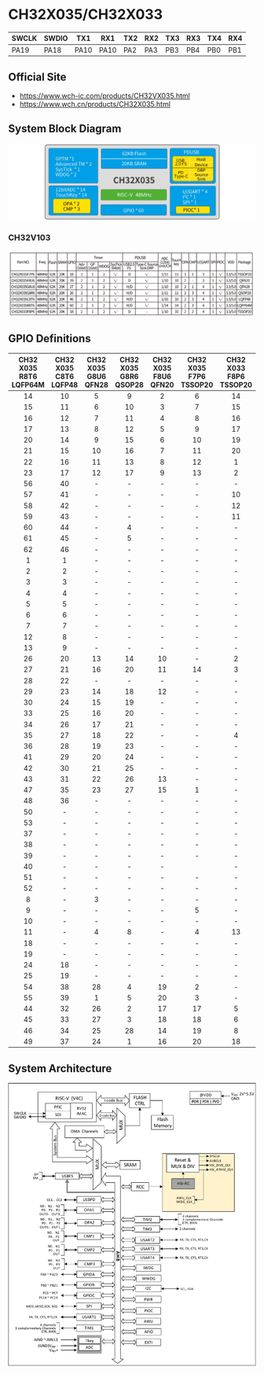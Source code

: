 # CH32X035/CH32X033
| SWCLK | SWDIO | TX1  | RX1  | TX2  | RX2  | TX3  | RX3  | TX4  | RX4  |
|-------|-------|------|------|------|------|------|------|------|------|
| PA19  | PA18  | PA10 | PA10 | PA2  | PA3  | PB3  | PB4  | PB0  | PB1  |

## Official Site
- https://www.wch-ic.com/products/CH32VX035.html
- https://www.wch.cn/products/CH32X035.html

## System Block Diagram
<img src="image/system_CH32X035.png" />

### CH32V103
<img src="image/product_CH32X035.jpg" />

## GPIO Definitions
<table>
    <thead>
        <tr>
            <th>CH32<br>X035<br>R8T6<br>LQFP64M</th>
            <th>CH32<br>X035<br>C8T6<br>LQFP48</th>
            <th>CH32<br>X035<br>G8U6<br>QFN28</th>
            <th>CH32<br>X035<br>G8R6<br>QSOP28</th>
            <th>CH32<br>X035<br>F8U6<br>QFN20</th>
            <th>CH32<br>X035<br>F7P6<br>TSSOP20</th>
            <th>CH32<br>X033<br>F8P6<br>TSSOP20</th>
            <th>Pin name</th>
            <th>Pin type</th>
            <th>Main function<br>(after reset)</th>
            <th>Note</th>
        </tr>
    </thead>
    <tbody align="center">
        <tr>
            <td>14</td>
            <td>10</td>
            <td>5</td>
            <td>9</td>
            <td>2</td>
            <td>6</td>
            <td>14</td>
            <td>PA0</td>
            <td>I/O/A</td>
            <td>PA0</td>
            <td></td>
        </tr>
        <tr>
            <td>15</td>
            <td>11</td>
            <td>6</td>
            <td>10</td>
            <td>3</td>
            <td>7</td>
            <td>15</td>
            <td>PA1</td>
            <td>I/O/A</td>
            <td>PA1</td>
            <td></td>
        </tr>
        <tr>
            <td>16</td>
            <td>12</td>
            <td>7</td>
            <td>11</td>
            <td>4</td>
            <td>8</td>
            <td>16</td>
            <td>PA2</td>
            <td>I/O/A</td>
            <td>PA2</td>
            <td>TX2</td>
        </tr>
        <tr>
            <td>17</td>
            <td>13</td>
            <td>8</td>
            <td>12</td>
            <td>5</td>
            <td>9</td>
            <td>17</td>
            <td>PA3</td>
            <td>I/O/A</td>
            <td>PA3</td>
            <td>RX2</td>
        </tr>
        <tr>
            <td>20</td>
            <td>14</td>
            <td>9</td>
            <td>15</td>
            <td>6</td>
            <td>10</td>
            <td>19</td>
            <td>PA4</td>
            <td>I/O/A</td>
            <td>PA4</td>
            <td></td>
        </tr>
        <tr>
            <td>21</td>
            <td>15</td>
            <td>10</td>
            <td>16</td>
            <td>7</td>
            <td>11</td>
            <td>20</td>
            <td>PA5</td>
            <td>I/O/A</td>
            <td>PA5</td>
            <td></td>
        </tr>
        <tr>
            <td>22</td>
            <td>16</td>
            <td>11</td>
            <td>13</td>
            <td>8</td>
            <td>12</td>
            <td>1</td>
            <td>PA6</td>
            <td>I/O/A</td>
            <td>PA6</td>
            <td></td>
        </tr>
        <tr>
            <td>23</td>
            <td>17</td>
            <td>12</td>
            <td>17</td>
            <td>9</td>
            <td>13</td>
            <td>2</td>
            <td>PA7</td>
            <td>I/O/A</td>
            <td>PA7</td>
            <td></td>
        </tr>
        <tr>
            <td>56</td>
            <td>40</td>
            <td>-</td>
            <td>-</td>
            <td>-</td>
            <td>-</td>
            <td>-</td>
            <td>PA8</td>
            <td>I/O</td>
            <td>PA8</td>
            <td></td>
        </tr>
        <tr>
            <td>57</td>
            <td>41</td>
            <td>-</td>
            <td>-</td>
            <td>-</td>
            <td>-</td>
            <td>10</td>
            <td>PA9</td>
            <td>I/O</td>
            <td>PA9</td>
            <td></td>
        </tr>
        <tr>
            <td>58</td>
            <td>42</td>
            <td>-</td>
            <td>-</td>
            <td>-</td>
            <td>-</td>
            <td>12</td>
            <td>PA10</td>
            <td>I/O</td>
            <td>PA10</td>
            <td></td>
        </tr>
        <tr>
            <td>59</td>
            <td>43</td>
            <td>-</td>
            <td>-</td>
            <td>-</td>
            <td>-</td>
            <td>11</td>
            <td>PA11</td>
            <td>I/O/A</td>
            <td>PA11</td>
            <td></td>
        </tr>
        <tr>
            <td>60</td>
            <td>44</td>
            <td>-</td>
            <td>4</td>
            <td>-</td>
            <td>-</td>
            <td>-</td>
            <td>PA12</td>
            <td>I/O/A</td>
            <td>PA12</td>
            <td></td>
        </tr>
        <tr>
            <td>61</td>
            <td>45</td>
            <td>-</td>
            <td>5</td>
            <td>-</td>
            <td>-</td>
            <td>-</td>
            <td>PA13</td>
            <td>I/O/A</td>
            <td>PA13</td>
            <td></td>
        </tr>
        <tr>
            <td>62</td>
            <td>46</td>
            <td>-</td>
            <td>-</td>
            <td>-</td>
            <td>-</td>
            <td>-</td>
            <td>PA14</td>
            <td>I/O/A</td>
            <td>PA14</td>
            <td></td>
        </tr>
        <tr>
            <td>1</td>
            <td>1</td>
            <td>-</td>
            <td>-</td>
            <td>-</td>
            <td>-</td>
            <td>-</td>
            <td>PA15</td>
            <td>I/O</td>
            <td>PA15</td>
            <td></td>
        </tr>
        <tr>
            <td>2</td>
            <td>2</td>
            <td>-</td>
            <td>-</td>
            <td>-</td>
            <td>-</td>
            <td>-</td>
            <td>PA16</td>
            <td>I/O</td>
            <td>PA16</td>
            <td></td>
        </tr>
        <tr>
            <td>3</td>
            <td>3</td>
            <td>-</td>
            <td>-</td>
            <td>-</td>
            <td>-</td>
            <td>-</td>
            <td>PA17</td>
            <td>I/O</td>
            <td>PA17</td>
            <td></td>
        </tr>
        <tr>
            <td>4</td>
            <td>4</td>
            <td>-</td>
            <td>-</td>
            <td>-</td>
            <td>-</td>
            <td>-</td>
            <td>PA18</td>
            <td>I/O</td>
            <td>PA18</td>
            <td></td>
        </tr>
        <tr>
            <td>5</td>
            <td>5</td>
            <td>-</td>
            <td>-</td>
            <td>-</td>
            <td>-</td>
            <td>-</td>
            <td>PA19</td>
            <td>I/O</td>
            <td>PA19</td>
            <td></td>
        </tr>
        <tr>
            <td>6</td>
            <td>6</td>
            <td>-</td>
            <td>-</td>
            <td>-</td>
            <td>-</td>
            <td>-</td>
            <td>PA20</td>
            <td>I/O</td>
            <td>PA20</td>
            <td></td>
        </tr>
        <tr>
            <td>7</td>
            <td>7</td>
            <td>-</td>
            <td>-</td>
            <td>-</td>
            <td>-</td>
            <td>-</td>
            <td>PA21</td>
            <td>I/O</td>
            <td>PA21</td>
            <td></td>
        </tr>
        <tr>
            <td>12</td>
            <td>8</td>
            <td>-</td>
            <td>-</td>
            <td>-</td>
            <td>-</td>
            <td>-</td>
            <td>PA22</td>
            <td>I/O/A</td>
            <td>PA22</td>
            <td></td>
        </tr>
        <tr>
            <td>13</td>
            <td>9</td>
            <td>-</td>
            <td>-</td>
            <td>-</td>
            <td>-</td>
            <td>-</td>
            <td>PA23</td>
            <td>I/O/A</td>
            <td>PA23</td>
            <td></td>
        </tr>
        <tr>
            <td>26</td>
            <td>20</td>
            <td>13</td>
            <td>14</td>
            <td>10</td>
            <td>-</td>
            <td>2</td>
            <td>PB0</td>
            <td>I/O/A</td>
            <td>PB0</td>
            <td>TX4</td>
        </tr>
        <tr>
            <td>27</td>
            <td>21</td>
            <td>16</td>
            <td>20</td>
            <td>11</td>
            <td>14</td>
            <td>3</td>
            <td>PB1</td>
            <td>I/O/A</td>
            <td>PB1</td>
            <td>RX4</td>
        </tr>
        <tr>
            <td>28</td>
            <td>22</td>
            <td>-</td>
            <td>-</td>
            <td>-</td>
            <td>-</td>
            <td>-</td>
            <td>PB2</td>
            <td>I/O/A</td>
            <td>PB2</td>
            <td></td>
        </tr>
        <tr>
            <td>29</td>
            <td>23</td>
            <td>14</td>
            <td>18</td>
            <td>12</td>
            <td>-</td>
            <td>-</td>
            <td>PB3</td>
            <td>I/O/A</td>
            <td>PB3</td>
            <td>TX3</td>
        </tr>
        <tr>
            <td>30</td>
            <td>24</td>
            <td>15</td>
            <td>19</td>
            <td>-</td>
            <td>-</td>
            <td>-</td>
            <td>PB4</td>
            <td>I/O/A</td>
            <td>PB4</td>
            <td>RX3</td>
        </tr>
        <tr>
            <td>33</td>
            <td>25</td>
            <td>16</td>
            <td>20</td>
            <td>-</td>
            <td>-</td>
            <td>-</td>
            <td>PB5</td>
            <td>I/O/A</td>
            <td>PB5</td>
            <td></td>
        </tr>
        <tr>
            <td>34</td>
            <td>26</td>
            <td>17</td>
            <td>21</td>
            <td>-</td>
            <td>-</td>
            <td>-</td>
            <td>PB6</td>
            <td>I/O/A</td>
            <td>PB6</td>
            <td></td>
        </tr>
        <tr>
            <td>35</td>
            <td>27</td>
            <td>18</td>
            <td>22</td>
            <td>-</td>
            <td>-</td>
            <td>4</td>
            <td>PB7</td>
            <td>I/O/A</td>
            <td>PB7</td>
            <td></td>
        </tr>
        <tr>
            <td>36</td>
            <td>28</td>
            <td>19</td>
            <td>23</td>
            <td>-</td>
            <td>-</td>
            <td>-</td>
            <td>PB8</td>
            <td>I/O/A</td>
            <td>PB8</td>
            <td></td>
        </tr>
        <tr>
            <td>41</td>
            <td>29</td>
            <td>20</td>
            <td>24</td>
            <td>-</td>
            <td>-</td>
            <td>-</td>
            <td>PB9</td>
            <td>I/O</td>
            <td>PB9</td>
            <td></td>
        </tr>
        <tr>
            <td>42</td>
            <td>30</td>
            <td>21</td>
            <td>25</td>
            <td>-</td>
            <td>-</td>
            <td>-</td>
            <td>PB10</td>
            <td>I/O</td>
            <td>PB10</td>
            <td>TX1</td>
        </tr>
        <tr>
            <td>43</td>
            <td>31</td>
            <td>22</td>
            <td>26</td>
            <td>13</td>
            <td>-</td>
            <td>-</td>
            <td>PB11</td>
            <td>I/O</td>
            <td>PB11</td>
            <td>RX1</td>
        </tr>
        <tr>
            <td>47</td>
            <td>35</td>
            <td>23</td>
            <td>27</td>
            <td>15</td>
            <td>1</td>
            <td>-</td>
            <td>PB12</td>
            <td>I/O</td>
            <td>PB12</td>
            <td></td>
        </tr>
        <tr>
            <td>48</td>
            <td>36</td>
            <td>-</td>
            <td>-</td>
            <td>-</td>
            <td>-</td>
            <td>-</td>
            <td>PB13</td>
            <td>I/O</td>
            <td>PB13</td>
            <td></td>
        </tr>
        <tr>
            <td>50</td>
            <td>-</td>
            <td>-</td>
            <td>-</td>
            <td>-</td>
            <td>-</td>
            <td>-</td>
            <td>PB14</td>
            <td>I/O</td>
            <td>PB14</td>
            <td></td>
        </tr>
        <tr>
            <td>53</td>
            <td>-</td>
            <td>-</td>
            <td>-</td>
            <td>-</td>
            <td>-</td>
            <td>-</td>
            <td>PB15</td>
            <td>I/O</td>
            <td>PB15</td>
            <td></td>
        </tr>
        <tr>
            <td>37</td>
            <td>-</td>
            <td>-</td>
            <td>-</td>
            <td>-</td>
            <td>-</td>
            <td>-</td>
            <td>PB16</td>
            <td>I/O</td>
            <td>PB16</td>
            <td></td>
        </tr>
        <tr>
            <td>38</td>
            <td>-</td>
            <td>-</td>
            <td>-</td>
            <td>-</td>
            <td>-</td>
            <td>-</td>
            <td>PB17</td>
            <td>I/O</td>
            <td>PB17</td>
            <td></td>
        </tr>
        <tr>
            <td>39</td>
            <td>-</td>
            <td>-</td>
            <td>-</td>
            <td>-</td>
            <td>-</td>
            <td>-</td>
            <td>PB18</td>
            <td>I/O</td>
            <td>PB18</td>
            <td></td>
        </tr>
        <tr>
            <td>40</td>
            <td>-</td>
            <td>-</td>
            <td>-</td>
            <td>-</td>
            <td></td>
            <td>-</td>
            <td>PB19</td>
            <td>I/O</td>
            <td>PB19</td>
            <td></td>
        </tr>
        <tr>
            <td>51</td>
            <td>-</td>
            <td>-</td>
            <td>-</td>
            <td>-</td>
            <td>-</td>
            <td>-</td>
            <td>PB20</td>
            <td>I/O</td>
            <td>PB20</td>
            <td></td>
        </tr>
        <tr>
            <td>52</td>
            <td>-</td>
            <td>-</td>
            <td>-</td>
            <td>-</td>
            <td>-</td>
            <td>-</td>
            <td>PB21</td>
            <td>I/O</td>
            <td>PB21</td>
            <td></td>
        </tr>
        <tr>
            <td>8</td>
            <td>-</td>
            <td>3</td>
            <td>-</td>
            <td>-</td>
            <td>-</td>
            <td>-</td>
            <td>PC0</td>
            <td>I/O/A</td>
            <td>PC0</td>
            <td></td>
        </tr>
        <tr>
            <td>9</td>
            <td>-</td>
            <td>-</td>
            <td>-</td>
            <td>-</td>
            <td>5</td>
            <td>-</td>
            <td>PC1</td>
            <td>I/O/A</td>
            <td>PC1</td>
            <td></td>
        </tr>
        <tr>
            <td>10</td>
            <td>-</td>
            <td>-</td>
            <td>-</td>
            <td>-</td>
            <td>-</td>
            <td>-</td>
            <td>PC2</td>
            <td>I/O/A</td>
            <td>PC2</td>
            <td></td>
        </tr>
        <tr>
            <td>11</td>
            <td>-</td>
            <td>4</td>
            <td>8</td>
            <td>-</td>
            <td>4</td>
            <td>13</td>
            <td>PC3</td>
            <td>I/O/A</td>
            <td>PC3</td>
            <td></td>
        </tr>
        <tr>
            <td>18</td>
            <td>-</td>
            <td>-</td>
            <td>-</td>
            <td>-</td>
            <td>-</td>
            <td>-</td>
            <td>PC4</td>
            <td>I/O</td>
            <td>PC4</td>
            <td></td>
        </tr>
        <tr>
            <td>19</td>
            <td>-</td>
            <td>-</td>
            <td>-</td>
            <td>-</td>
            <td>-</td>
            <td>-</td>
            <td>PC5</td>
            <td>I/O</td>
            <td>PC5</td>
            <td></td>
        </tr>
        <tr>
            <td>24</td>
            <td>18</td>
            <td>-</td>
            <td>-</td>
            <td>-</td>
            <td>-</td>
            <td>-</td>
            <td>PC6</td>
            <td>I/O</td>
            <td>PC6</td>
            <td></td>
        </tr>
        <tr>
            <td>25</td>
            <td>19</td>
            <td>-</td>
            <td>-</td>
            <td>-</td>
            <td>-</td>
            <td>-</td>
            <td>PC7</td>
            <td>I/O</td>
            <td>PC7</td>
            <td></td>
        </tr>
        <tr>
            <td>54</td>
            <td>38</td>
            <td>28</td>
            <td>4</td>
            <td>19</td>
            <td>2</td>
            <td>-</td>
            <td>PC14</td>
            <td>I/O/A</td>
            <td>PC14</td>
            <td></td>
        </tr>
        <tr>
            <td>55</td>
            <td>39</td>
            <td>1</td>
            <td>5</td>
            <td>20</td>
            <td>3</td>
            <td>-</td>
            <td>PC15</td>
            <td>I/O/A</td>
            <td>PC15</td>
            <td></td>
        </tr>
        <tr>
            <td>44</td>
            <td>32</td>
            <td>26</td>
            <td>2</td>
            <td>17</td>
            <td>17</td>
            <td>5</td>
            <td>PC16</td>
            <td>I/O/A</td>
            <td>PC16</td>
            <td></td>
        </tr>
        <tr>
            <td>45</td>
            <td>33</td>
            <td>27</td>
            <td>3</td>
            <td>18</td>
            <td>18</td>
            <td>6</td>
            <td>PC17</td>
            <td>I/O/A</td>
            <td>PC17</td>
            <td></td>
        </tr>
        <tr>
            <td>46</td>
            <td>34</td>
            <td>25</td>
            <td>28</td>
            <td>14</td>
            <td>19</td>
            <td>8</td>
            <td>PC18</td>
            <td>I/O</td>
            <td>PC18</td>
            <td>SWDIO</td>
        </tr>
        <tr>
            <td>49</td>
            <td>37</td>
            <td>24</td>
            <td>1</td>
            <td>16</td>
            <td>20</td>
            <td>18</td>
            <td>PC19</td>
            <td>I/O/A</td>
            <td>PC19</td>
            <td>SWCLK</td>
        </tr>
    </tbody>
</table>

## System Architecture
<img src="image/architecture_CH32X035.png" />
